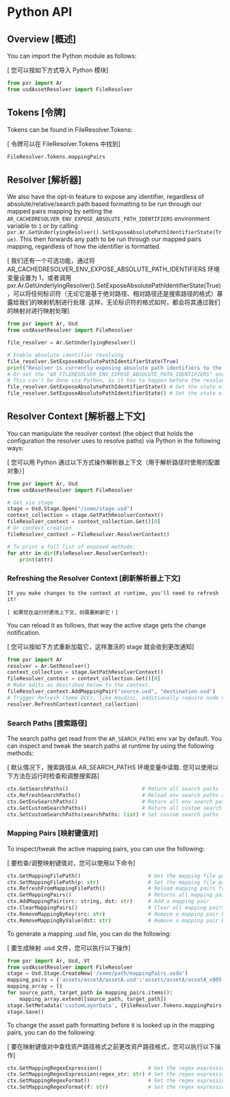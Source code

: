 # Python API
## Overview [概述]
You can import the Python module as follows:

[ 您可以按如下方式导入 Python 模块]
```python
from pxr import Ar
from usdAssetResolver import FileResolver
```

## Tokens [令牌]
Tokens can be found in FileResolver.Tokens:

[ 令牌可以在 FileResolver.Tokens 中找到]
```python
FileResolver.Tokens.mappingPairs
```
## Resolver [解析器]
We also have the opt-in feature to expose any identifier, regardless of absolute/relative/search path based formatting to be run through our mapped pairs mapping by setting the `AR_CACHEDRESOLVER_ENV_EXPOSE_ABSOLUTE_PATH_IDENTIFIERS` environment variable to `1` or by calling `pxr.Ar.GetUnderlyingResolver().SetExposeAbsolutePathIdentifierState(True)`. This then forwards any path to be run through our mapped pairs mapping, regardless of how the identifier is formatted. 

[ 我们还有一个可选功能，通过将 AR_CACHEDRESOLVER_ENV_EXPOSE_ABSOLUTE_PATH_IDENTIFIERS 环境变量设置为 1，或者调用 pxr.Ar.GetUnderlyingResolver().SetExposeAbsolutePathIdentifierState(True)，可以将任何标识符（无论它是基于绝对路径、相对路径还是搜索路径的格式）暴露给我们的映射机制进行处理. 这样，无论标识符的格式如何，都会将其通过我们的映射对进行映射处理]
```python
from pxr import Ar, Usd
from usdAssetResolver import FileResolver

file_resolver = Ar.GetUnderlyingResolver()

# Enable absolute identifier resolving
file_resolver.SetExposeAbsolutePathIdentifierState(True)
print("Resolver is currently exposing absolute path identifiers to the mapping pairs | {}".format(file_resolver.GetExposeAbsolutePathIdentifierState()))
# Or set the "AR_FILERESOLVER_ENV_EXPOSE_ABSOLUTE_PATH_IDENTIFIERS" environment variable to 1.
# This can't be done via Python, as it has to happen before the resolver is loaded.
file_resolver.GetExposeAbsolutePathIdentifierState() # Get the state of exposing absolute path identifiers
file_resolver.SetExposeAbsolutePathIdentifierState() # Set the state of exposing absolute path identifiers
```

## Resolver Context [解析器上下文]
You can manipulate the resolver context (the object that holds the configuration the resolver uses to resolve paths) via Python in the following ways:

[ 您可以用 Python 通过以下方式操作解析器上下文（用于解析路径时使用的配置对象）]

```python
from pxr import Ar, Usd
from usdAssetResolver import FileResolver

# Get via stage
stage = Usd.Stage.Open("/some/stage.usd")
context_collection = stage.GetPathResolverContext()
fileResolver_context = context_collection.Get()[0]
# Or context creation
fileResolver_context = FileResolver.ResolverContext()

# To print a full list of exposed methods:
for attr in dir(FileResolver.ResolverContext):
    print(attr)
```

### Refreshing the Resolver Context [刷新解析器上下文]
```admonish important
If you make changes to the context at runtime, you'll need to refresh it!

[ 如果您在运行时更改上下文，则需要刷新它！]
```
You can reload it as follows, that way the active stage gets the change notification.

[ 您可以按如下方式重新加载它，这样激活的 stage 就会收到更改通知]

```python
from pxr import Ar
resolver = Ar.GetResolver()
context_collection = stage.GetPathResolverContext()
fileResolver_context = context_collection.Get()[0]
# Make edits as described below to the context.
fileResolver_context.AddMappingPair("source.usd", "destination.usd")
# Trigger Refresh (Some DCCs, like Houdini, additionally require node re-cooks.)
resolver.RefreshContext(context_collection)
```

### Search Paths [搜索路径]
The search paths get read from the `AR_SEARCH_PATHS` env var by default. You can inspect and tweak the search paths at runtime by using the following methods:

[ 默认情况下，搜索路径从 AR_SEARCH_PATHS 环境变量中读取. 您可以使用以下方法在运行时检查和调整搜索路]
```python
ctx.GetSearchPaths()                        # Return all search paths (env and custom)
ctx.RefreshSearchPaths()                    # Reload env search paths and re-populates the search paths that the resolver uses. This must be called after changing the env var value or the custom search paths.
ctx.GetEnvSearchPaths()                     # Return all env search paths
ctx.GetCustomSearchPaths()                  # Return all custom search paths
ctx.SetCustomSearchPaths(searchPaths: list) # Set custom search paths
```

### Mapping Pairs [映射键值对]
To inspect/tweak the active mapping pairs, you can use the following:

[ 要检查/调整映射键值对，您可以使用以下命令]
```python
ctx.GetMappingFilePath()                      # Get the mapping file path (Defaults file that the context created Resolver.CreateDefaultContextForAsset() opened)
ctx.SetMappingFilePath(p: str)                # Set the mapping file path
ctx.RefreshFromMappingFilePath()              # Reload mapping pairs from the mapping file path
ctx.GetMappingPairs()                         # Returns all mapping pairs as a dict
ctx.AddMappingPair(src: string, dst: str)     # Add a mapping pair
ctx.ClearMappingPairs()                       # Clear all mapping pairs
ctx.RemoveMappingByKey(src: str)              # Remove a mapping pair by key
ctx.RemoveMappingByValue(dst: str)            # Remove a mapping pair by value
```
To generate a mapping .usd file, you can do the following:

[ 要生成映射 .usd 文件，您可以执行以下操作]
```python
from pxr import Ar, Usd, Vt
from usdAssetResolver import FileResolver
stage = Usd.Stage.CreateNew('/some/path/mappingPairs.usda')
mapping_pairs = {'assets/assetA/assetA.usd':'assets/assetA/assetA_v005.usd', 'shots/shotA/shotA_v000.usd':'shots/shotA/shotA_v003.usd'}
mapping_array = []
for source_path, target_path in mapping_pairs.items():
    mapping_array.extend([source_path, target_path])
stage.SetMetadata('customLayerData', {FileResolver.Tokens.mappingPairs: Vt.StringArray(mapping_array)})
stage.Save()
```

To change the asset path formatting before it is looked up in the mapping pairs, you can do the following:

[ 要在映射键值对中查找资产路径格式之前更改资产路径格式，您可以执行以下操作]

```python
ctx.GetMappingRegexExpression()               # Get the regex expression
ctx.SetMappingRegexExpression(regex_str: str) # Set the regex expression
ctx.GetMappingRegexFormat()                   # Get the regex expression substitution formatting
ctx.SetMappingRegexFormat(f: str)             # Set the regex expression substitution formatting
```